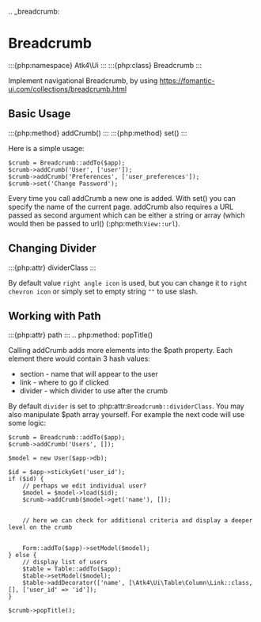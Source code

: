 .. _breadcrumb:

# Breadcrumb

:::{php:namespace} Atk4\Ui
:::
:::{php:class} Breadcrumb
:::

Implement navigational Breadcrumb, by using https://fomantic-ui.com/collections/breadcrumb.html

## Basic Usage

:::{php:method} addCrumb()
:::
:::{php:method} set()
:::

Here is a simple usage:

```
$crumb = Breadcrumb::addTo($app);
$crumb->addCrumb('User', ['user']);
$crumb->addCrumb('Preferences', ['user_preferences']);
$crumb->set('Change Password');
```

Every time you call addCrumb a new one is added. With set() you can specify the name of the current page.
addCrumb also requires a URL passed as second argument which can be either a string or array (which would then
be passed to url() (:php:meth:`View::url`).

## Changing Divider

:::{php:attr} dividerClass
:::

By default value `right angle icon` is used, but you can change it to `right chevron icon` or simply set to empty string `""`
to use slash.

## Working with Path

:::{php:attr} path
:::
.. php:method: popTitle()

Calling addCrumb adds more elements into the $path property. Each element there would contain 3 hash values:

- section - name that will appear to the user
- link - where to go if clicked
- divider - which divider to use after the crumb

By default `divider` is set to :php:attr:`Breadcrumb::dividerClass`. You may also manipulate $path array yourself.
For example the next code will use some logic:

```
$crumb = Breadcrumb::addTo($app);
$crumb->addCrumb('Users', []);

$model = new User($app->db);

$id = $app->stickyGet('user_id');
if ($id) {
    // perhaps we edit individual user?
    $model = $model->load($id);
    $crumb->addCrumb($model->get('name'), []);


    // here we can check for additional criteria and display a deeper level on the crumb


    Form::addTo($app)->setModel($model);
} else {
    // display list of users
    $table = Table::addTo($app);
    $table->setModel($model);
    $table->addDecorator(['name', [\Atk4\Ui\Table\Column\Link::class, [], ['user_id' => 'id']);
}

$crumb->popTitle();
```


